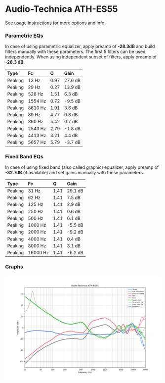 # Audio-Technica ATH-ES55
See [usage instructions](https://github.com/jaakkopasanen/AutoEq#usage) for more options and info.

### Parametric EQs
In case of using parametric equalizer, apply preamp of **-28.3dB** and build filters manually
with these parameters. The first 5 filters can be used independently.
When using independent subset of filters, apply preamp of **-28.3 dB**.

| Type    | Fc      |    Q | Gain    |
|:--------|:--------|:-----|:--------|
| Peaking | 13 Hz   | 0.97 | 27.6 dB |
| Peaking | 29 Hz   | 0.27 | 13.9 dB |
| Peaking | 528 Hz  | 1.51 | 6.3 dB  |
| Peaking | 1554 Hz | 0.72 | -9.5 dB |
| Peaking | 8610 Hz | 1.91 | 3.6 dB  |
| Peaking | 89 Hz   | 4.77 | 0.8 dB  |
| Peaking | 360 Hz  | 5.42 | 0.7 dB  |
| Peaking | 2543 Hz | 2.79 | -1.8 dB |
| Peaking | 4413 Hz | 3.21 | 4.4 dB  |
| Peaking | 5657 Hz | 5.79 | -3.7 dB |

### Fixed Band EQs
In case of using fixed band (also called graphic) equalizer, apply preamp of **-32.7dB**
(if available) and set gains manually with these parameters.

| Type    | Fc       |    Q | Gain    |
|:--------|:---------|:-----|:--------|
| Peaking | 31 Hz    | 1.41 | 29.1 dB |
| Peaking | 62 Hz    | 1.41 | 7.5 dB  |
| Peaking | 125 Hz   | 1.41 | 2.9 dB  |
| Peaking | 250 Hz   | 1.41 | 0.6 dB  |
| Peaking | 500 Hz   | 1.41 | 6.1 dB  |
| Peaking | 1000 Hz  | 1.41 | -5.5 dB |
| Peaking | 2000 Hz  | 1.41 | -9.2 dB |
| Peaking | 4000 Hz  | 1.41 | 0.4 dB  |
| Peaking | 8000 Hz  | 1.41 | 3.1 dB  |
| Peaking | 16000 Hz | 1.41 | -6.2 dB |

### Graphs
![](./Audio-Technica%20ATH-ES55.png)
